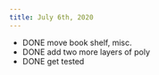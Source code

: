 ```yaml
---
title: July 6th, 2020
---
```


- DONE move book shelf, misc.
- DONE add two more layers of poly
- DONE get tested